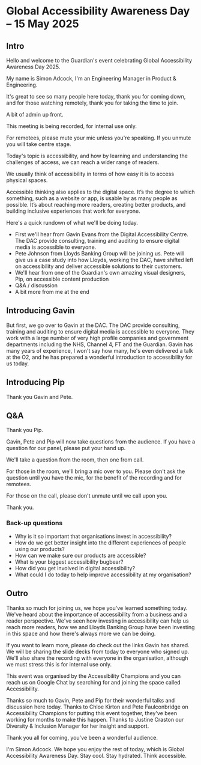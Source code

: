 # Global Accessibility Awareness Day – 15 May 2025

## Intro

Hello and welcome to the Guardian's event celebrating Global Accessibility Awareness Day 2025.

My name is Simon Adcock, I'm an Engineering Manager in Product & Engineering.

It's great to see so many people here today, thank you for coming down, and for those watching remotely, thank you for taking the time to join.

A bit of admin up front.

This meeting is being recorded, for internal use only. 

For remotees, please mute your mic unless you're speaking. If you unmute you will take centre stage.

Today's topic is accessibility, and how by learning and understanding the challenges of access, we can reach a wider range of readers.

We usually think of accessibility in terms of how easy it is to access physical spaces.

Accessible thinking also applies to the digital space. It’s the degree to which something, such as a website or app, is usable by as many people as possible. It’s about reaching more readers, creating better products, and building inclusive experiences that work for everyone.

Here's a quick rundown of what we'll be doing today.

- First we'll hear from Gavin Evans from the Digital Accessibility Centre. The DAC provide consulting, training and auditing to ensure digital media is accessible to everyone.
- Pete Johnson from Lloyds Banking Group will be joining us. Pete will give us a case study into how Lloyds, working the DAC, have shifted left on accessibility and  deliver accessible solutions to their customers.
- We'll hear from one of the Guardian's own amazing visual designers, Pip, on accessible content production
- Q&A / discussion
- A bit more from me at the end

## Introducing Gavin

But first, we go over to Gavin at the DAC. The DAC provide consulting, training and auditing to ensure digital media is accessible to everyone. They work with a large number of very high profile companies and government departments including the NHS, Channel 4, FT and the Guardian. Gavin has many years of experience, I won't say how many, he's even delivered a talk at the O2, and he has prepared a wonderful introduction to accessibility for us today.

## Introducing Pip

Thank you Gavin and Pete.

## Q&A

Thank you Pip.

Gavin, Pete and Pip will now take questions from the audience. If you have a question for our panel, please put your hand up.

We'll take a question from the room, then one from call.

For those in the room, we'll bring a mic over to you. Please don't ask the question until you have the mic, for the benefit of the recording and for remotees.

For those on the call, please don't unmute until we call upon you.

Thank you.

### Back-up questions

- Why is it so important that organisations invest in accessibility?
- How do we get better insight into the different experiences of people using our products?
- How can we make sure our products are accessible?
- What is your biggest accessibility bugbear?
- How did you get involved in digital accessibility?
- What could I do today to help improve accessibility at my organisation?

## Outro

Thanks so much for joining us, we hope you've learned something today. We've heard about the importance of accessibility from a business and a reader perspective. We've seen how investing in accessibility can help us reach more readers, how we and Lloyds Banking Group have been investing in this space and how there's always more we can be doing.

If you want to learn more, please do check out the links Gavin has shared. We will be sharing the slide decks from today to everyone who signed up. We'll also share the recording with everyone in the organisation, although we must stress this is for internal use only.

This event was organised by the Accessibility Champions and you can reach us on Google Chat by searching for and joining the space called Accessibility.

Thanks so much to Gavin, Pete and Pip for their wonderful talks and discussion here today. Thanks to Chloe Kirton and Pete Faulconbridge on Accessibility Champions for putting this event together, they've been working for months to make this happen. Thanks to Justine Craston our Diversity & Inclusion Manager for her insight and support.

Thank you all for coming, you've been a wonderful audience. 

I'm Simon Adcock. We hope you enjoy the rest of today, which is Global Accessibility Awareness Day. Stay cool. Stay hydrated. Think accessible.